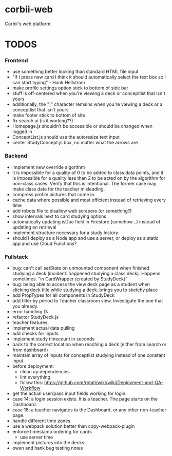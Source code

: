 # corbii-web
Corbii's web platform.


# TODOS
### Frontend
- use something better looking than standard HTML file input
- "If I press new card I think it should automatically select the text box so I can start typing" - Hank Hellstrom
- make profile settings option stick to bottom of side bar
- stuff is off-centered when you're viewing a deck or conceptlist that isn't yours
 - additionally, the "|" character remains when you're viewing a deck or a conceptlist that isn't yours
- make footer stick to bottom of site
- fix search ui (is it working??)
- Homepage.js shouldn't be accessible or should be changed when logged in
- ConceptList.js should use the autoresize text input
- center StudyConcept.js box, no matter what the arrows are

### Backend
- implement new override algorithm
- it is impossible for a quality of 0 to be added to class data points, and it is impossible for a quality less than 2 to be acted on by the algorithm for non-class cases. Verify that this is intentional. The former case may make class data for the teacher misleading.
- compress profile pictures that come in.
- cache data where possible and most efficient instead of retrieving every time
- add robots file to disallow web scrapers (or something?)
- show intervals next to card studying options
- automatically updating isDue field in Firestore (somehow...) instead of updating on retrieval
- implement structure necessary for a study history
- should I deploy as a Node app and use a server, or deploy as a static app and use Cloud Functions?

### Fullstack
- bug: can't call setState on unmounted component when finished studying a deck (incident: happened studying a class deck). Happens sometimes.
  "in CardWrapper (created by StudyDeck)"
- bug: being able to access the view deck page as a student when clicking deck title while studying a deck. brings you to sketchy place
- add PropTypes for all components in StudyDeck
- add filter by period to Teacher classroom view. Investigate the one that you already.
- error handling D:
- refactor StudyDeck.js
- teacher features.
 - implement actual data pulling
 - add checks for inputs
 - implement study timecount in seconds
- back to the correct location when reaching a deck (either from search or from dashboard)
- maintain array of inputs for conceptlist studying instead of one constant input
- before deployment:
  - clean up dependencies
  - lint everything
  - follow this: https://github.com/rotati/wiki/wiki/Deployment-and-QA-Workflow
- get the actual user/pass input fields working for login. 
- case 14: a login session exists. It is a teacher. The page starts on the Dashboard. 
- case 16: a teacher navigates to the Dashboard, or any other non-teacher page.
- handle different time zones
- use a webpack solution better than copy-webpack-plugin
- enforce timestamp ordering for cards
  - use server time
- implement pictures into the decks
- owen and hank bug testing notes
